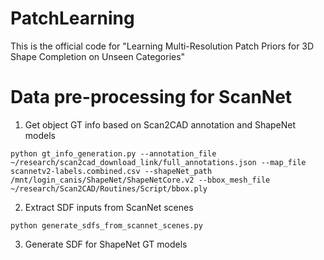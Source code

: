 # PatchLearning
This is the official code for "Learning Multi-Resolution Patch Priors for 3D Shape Completion on Unseen Categories"


# Data pre-processing for ScanNet

1. Get object GT info based on Scan2CAD annotation and ShapeNet models
```
python gt_info_generation.py --annotation_file ~/research/scan2cad_download_link/full_annotations.json --map_file scannetv2-labels.combined.csv --shapeNet_path /mnt/login_canis/ShapeNet/ShapeNetCore.v2 --bbox_mesh_file ~/research/Scan2CAD/Routines/Script/bbox.ply
```

2. Extract SDF inputs from ScanNet scenes
```
python generate_sdfs_from_scannet_scenes.py
```

3. Generate SDF for ShapeNet GT models
```

```